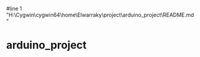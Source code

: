 #line 1 "H:\\Cygwin\\cygwin64\\home\\Elwarraky\\project\\arduino_project\\README.md"
# arduino_project